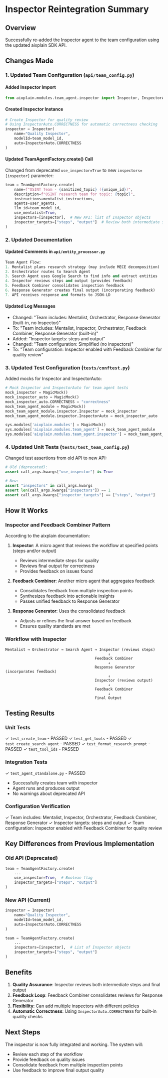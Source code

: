 # Inspector Reintegration Summary

## Overview
Successfully re-added the Inspector agent to the team configuration using the updated aixplain SDK API.

## Changes Made

### 1. Updated Team Configuration (`api/team_config.py`)

#### Added Inspector Import
```python
from aixplain.modules.team_agent.inspector import Inspector, InspectorAuto
```

#### Created Inspector Instance
```python
# Create Inspector for quality review
# Using InspectorAuto.CORRECTNESS for automatic correctness checking
inspector = Inspector(
    name="Quality Inspector",
    modelId=team_model_id,
    auto=InspectorAuto.CORRECTNESS
)
```

#### Updated TeamAgentFactory.create() Call
Changed from deprecated `use_inspector=True` to new `inspectors=[inspector]` parameter:

```python
team = TeamAgentFactory.create(
    name=f"OSINT Team - {sanitized_topic} ({unique_id})",
    description=f"OSINT research team for topic: {topic}",
    instructions=mentalist_instructions,
    agents=user_agents,
    llm_id=team_model_id,
    use_mentalist=True,
    inspectors=[inspector],  # New API: list of Inspector objects
    inspector_targets=["steps", "output"]  # Review both intermediate steps and final output
)
```

### 2. Updated Documentation

#### Updated Comments in `api/entity_processor.py`
```python
Team Agent Flow:
1. Mentalist plans research strategy (may include MECE decomposition)
2. Orchestrator routes to Search Agent
3. Search Agent uses Google Search to find info and extract entities
4. Inspector reviews steps and output (provides feedback)
5. Feedback Combiner consolidates inspection feedback
6. Response Generator creates final output (incorporating feedback)
7. API receives response and formats to JSON-LD
```

#### Updated Log Messages
- Changed: "Team includes: Mentalist, Orchestrator, Response Generator (built-in, no Inspector)"
- To: "Team includes: Mentalist, Inspector, Orchestrator, Feedback Combiner, Response Generator (built-in)"
- Added: "Inspector targets: steps and output"
- Changed: "Team configuration: Simplified (no inspectors)"
- To: "Team configuration: Inspector enabled with Feedback Combiner for quality review"

### 3. Updated Test Configuration (`tests/conftest.py`)

Added mocks for Inspector and InspectorAuto:
```python
# Mock Inspector and InspectorAuto for team agent tests
mock_inspector = MagicMock()
mock_inspector_auto = MagicMock()
mock_inspector_auto.CORRECTNESS = "correctness"
mock_team_agent_module = MagicMock()
mock_team_agent_module.inspector.Inspector = mock_inspector
mock_team_agent_module.inspector.InspectorAuto = mock_inspector_auto

sys.modules['aixplain.modules'] = MagicMock()
sys.modules['aixplain.modules.team_agent'] = mock_team_agent_module
sys.modules['aixplain.modules.team_agent.inspector'] = mock_team_agent_module.inspector
```

### 4. Updated Unit Tests (`tests/test_team_config.py`)

Changed test assertions from old API to new API:
```python
# Old (deprecated):
assert call_args.kwargs["use_inspector"] is True

# New:
assert "inspectors" in call_args.kwargs
assert len(call_args.kwargs["inspectors"]) == 1
assert call_args.kwargs["inspector_targets"] == ["steps", "output"]
```

## How It Works

### Inspector and Feedback Combiner Pattern

According to the aixplain documentation:

1. **Inspector**: A micro agent that reviews the workflow at specified points (steps and/or output)
   - Reviews intermediate steps for quality
   - Reviews final output for correctness
   - Provides feedback on issues found

2. **Feedback Combiner**: Another micro agent that aggregates feedback
   - Consolidates feedback from multiple inspection points
   - Synthesizes feedback into actionable insights
   - Passes unified feedback to Response Generator

3. **Response Generator**: Uses the consolidated feedback
   - Adjusts or refines the final answer based on feedback
   - Ensures quality standards are met

### Workflow with Inspector

```
Mentalist → Orchestrator → Search Agent → Inspector (reviews steps)
                                              ↓
                                        Feedback Combiner
                                              ↓
                                        Response Generator (incorporates feedback)
                                              ↓
                                        Inspector (reviews output)
                                              ↓
                                        Feedback Combiner
                                              ↓
                                        Final Output
```

## Testing Results

### Unit Tests
✓ `test_create_team` - PASSED
✓ `test_get_tools` - PASSED
✓ `test_create_search_agent` - PASSED
✓ `test_format_research_prompt` - PASSED
✓ `test_tool_ids` - PASSED

### Integration Tests
✓ `test_agent_standalone.py` - PASSED
- Successfully creates team with inspector
- Agent runs and produces output
- No warnings about deprecated API

### Configuration Verification
✓ Team includes: Mentalist, Inspector, Orchestrator, Feedback Combiner, Response Generator
✓ Inspector targets: steps and output
✓ Team configuration: Inspector enabled with Feedback Combiner for quality review

## Key Differences from Previous Implementation

### Old API (Deprecated)
```python
team = TeamAgentFactory.create(
    ...
    use_inspector=True,  # Boolean flag
    inspector_targets=["steps", "output"]
)
```

### New API (Current)
```python
inspector = Inspector(
    name="Quality Inspector",
    modelId=team_model_id,
    auto=InspectorAuto.CORRECTNESS
)

team = TeamAgentFactory.create(
    ...
    inspectors=[inspector],  # List of Inspector objects
    inspector_targets=["steps", "output"]
)
```

## Benefits

1. **Quality Assurance**: Inspector reviews both intermediate steps and final output
2. **Feedback Loop**: Feedback Combiner consolidates reviews for Response Generator
3. **Flexibility**: Can add multiple inspectors with different policies
4. **Automatic Correctness**: Using `InspectorAuto.CORRECTNESS` for built-in quality checks

## Next Steps

The inspector is now fully integrated and working. The system will:
- Review each step of the workflow
- Provide feedback on quality issues
- Consolidate feedback from multiple inspection points
- Use feedback to improve final output quality
